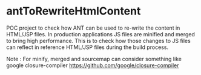 # antToRewriteHtmlContent
POC project to check how ANT can be used to re-write the content in HTML/JSP files. In production applications JS files are minified and merged to bring high performance. This is to check how those changes to JS files can reflect in reference HTML/JSP files during the build process. 

Note : For minify, merged and sourcemap can consider something like google closure-compiler
https://github.com/google/closure-compiler


